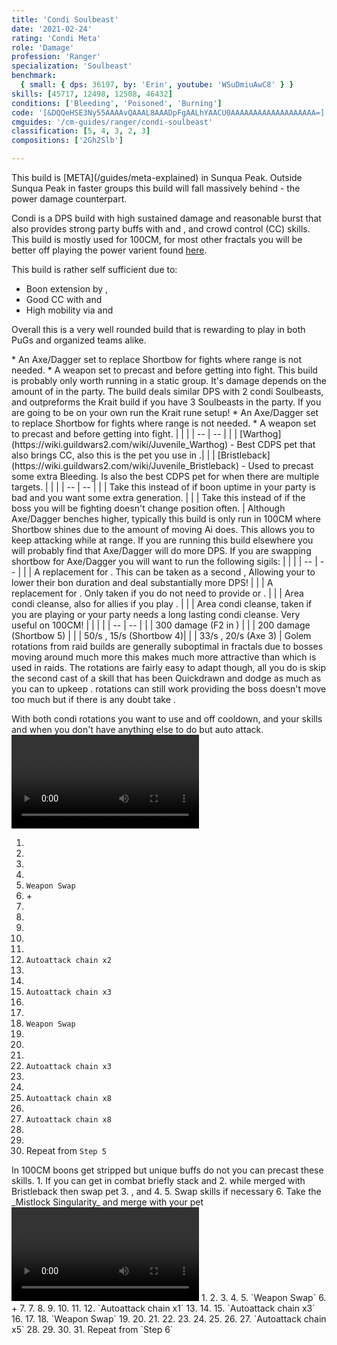```yaml
---
title: 'Condi Soulbeast'
date: '2021-02-24'
rating: 'Condi Meta'
role: 'Damage'
profession: 'Ranger'
specialization: 'Soulbeast'
benchmark:
  { small: { dps: 36197, by: 'Erin', youtube: 'WSuDmiuAwC8' } }
skills: [45717, 12498, 12508, 46432]
conditions: ['Bleeding', 'Poisoned', 'Burning']
code: '[&DQQeHSE3Ny55AAAAvQAAAL8AAADpFgAALhYAACU0AAAAAAAAAAAAAAAAAAA=]'
cmguides: '/cm-guides/ranger/condi-soulbeast'
classification: [5, 4, 3, 2, 3]
compositions: ['2Gh2Slb']

---
```


<Message>
This build is [META](/guides/meta-explained) in Sunqua Peak. Outside Sunqua Peak in faster groups this build will fall massively behind <Specialization name="Soulbeast" text="Power Soulbeast"/> - the power damage counterpart.
</Message>

Condi <Specialization name="Soulbeast"/> is a DPS build with high sustained damage and reasonable burst that also provides strong party buffs with <Skill name="Sun Spirit"/> and <Skill name="One Wolf Pack"/>, and crowd control (CC) skills. This build is mostly used for 100CM, for most other fractals you will be better off playing the power varient found [here](/builds/ranger/power-soulbeast/).

This build is rather self sufficient due to:
- Boon extension by <Trait name="Essence of speed"/>, <Skill name="We heal as one"/> 
- Good CC with <Skill id="46432"/> and <Skill name="Concussion Shot"/>
- High mobility via <Skill name="Instinctive Engage"/> and <Skill name="Quick Shot"/>

Overall this is a very well rounded build that is rewarding to play in both PuGs and organized teams alike. 

<Divider text="Equipment"/>

<Tabs outlined>
<Tab title="Condi Soulbeast Krait">
<Grid>
<GridItem sm="4">
<Armor weight="Medium" helmAffix="Viper" helmRune="Krait" shouldersAffix="Viper" shouldersRune="Krait" coatAffix="Viper" coatRune="Krait" glovesAffix="Viper" glovesRune="Krait" leggingsAffix="Viper" leggingsRune="Krait" bootsAffix="Viper" bootsRune="Krait" helmInfusionId="37130" shouldersInfusionId="37130" coatInfusionId="37130" glovesInfusionId="37130" leggingsInfusionId="37130" bootsInfusionId="37130"/>
</GridItem>

<GridItem sm="4">
<Weapons weapon1MainType="Dagger" weapon1MainAffix="Viper" weapon1MainSigil1="Bursting" weapon1MainSigil1Id="44944" weapon1OffType="Torch" weapon1OffAffix="Viper"  weapon1OffSigil="Earth" weapon1OffSigilId="24560" weapon2MainSigil1Id="44944" weapon2MainSigil2Id="24560" weapon2MainType="Shortbow" weapon2MainAffix="Viper" weapon2MainSigil1="Bursting" weapon2MainSigil2="Earth" weapon1MainInfusion1Id="37130" weapon2MainInfusion1Id="37130" weapon1OffInfusionId="37130" weapon2MainInfusion2Id="37130"/>

<Consumables foodId="92488" utilityId="48917" infusion="Malign +9 Agony Infusion"/>
</GridItem>

<GridItem sm="4">
<BackAndTrinkets backItemAffix="Viper" accessory1Affix="Viper" accessory2Affix="Viper" amuletAffix="Viper" ring1Affix="Viper" ring2Affix="Viper" backItemInfusion1Id="37130" backItemInfusion2Id="37130" accessory1InfusionId="37130" accessory2InfusionId="37130" ring1Infusion1Id="37130" ring1Infusion2Id="37130" ring1Infusion3Id="37130" ring2Infusion1Id="37130" ring2Infusion2Id="37130" ring2Infusion3Id="37130"/>

<Card title="Swap Weapons">
* An Axe/Dagger set to replace Shortbow for fights where range is not needed.
* A weapon set to precast <Item id="24609"/> and <Item id="24599"/> before getting into fight.

</Card>
</GridItem>
</Grid>
</Tab>

<Tab title="Condi Soulbeast Afflicted">
<Message>
This build is probably only worth running in a static group. It's damage depends on the amount of <Specialization name="Soulbeast"/> in the party. The build deals similar DPS with 2 condi Soulbeasts, and outpreforms the Krait build if you have 3 Soulbeasts in the party. If you are going to be on your own run the Krait rune setup!
</Message>
<Grid>
<GridItem sm="4">
<Armor weight="Medium" helmAffix="Viper" helmRune="Afflicted" shouldersAffix="Viper" shouldersRune="Afflicted" coatAffix="Viper" coatRune="Afflicted" glovesAffix="Viper" glovesRune="Afflicted" leggingsAffix="Viper" leggingsRune="Afflicted" bootsAffix="Viper" bootsRune="Afflicted" helmInfusionId="86113" shouldersInfusionId="86113" coatInfusionId="86113" glovesInfusionId="86113" leggingsInfusionId="86113" bootsInfusionId="86113"/>
</GridItem>

<GridItem sm="4">
<Weapons weapon1MainType="Dagger" weapon1MainAffix="Viper" weapon1MainSigil1="Bursting" weapon1MainSigil1Id="44944" weapon1OffType="Torch" weapon1OffAffix="Viper"  weapon1OffSigil="Malice" weapon1OffSigilId="44950" weapon2MainSigil1Id="44944" weapon2MainSigil2Id="44950" weapon2MainType="Shortbow" weapon2MainAffix="Viper" weapon2MainSigil1="Bursting" weapon2MainSigil2="Malice" weapon1MainInfusion1Id="86113" weapon2MainInfusion1Id="86113" weapon1OffInfusionId="86113" weapon2MainInfusion2Id="86113"/>

<Consumables foodId="92488" utilityId="48917" infusion="Spiteful +9 Agony Infusion"/>
</GridItem>

<GridItem sm="4">
<BackAndTrinkets backItemAffix="Viper" accessory1Affix="Viper" accessory2Affix="Viper" amuletAffix="Viper" ring1Affix="Viper" ring2Affix="Viper" backItemInfusion1Id="86113" backItemInfusion2Id="86113" accessory1InfusionId="86113" accessory2InfusionId="86113" ring1Infusion1Id="86113" ring1Infusion2Id="86113" ring1Infusion3Id="86113" ring2Infusion1Id="86113" ring2Infusion2Id="86113" ring2Infusion3Id="86113"/>

<Card title="Swap Weapons">
* An Axe/Dagger set to replace Shortbow for fights where range is not needed.
* A weapon set to precast <Item id="24609"/> and <Item id="24599"/> before getting into fight.

</Card>
</GridItem>
</Grid>
</Tab>
</Tabs>

<Divider text="Build"/>
<Grid>
<GridItem sm="7">
<Traits traits1Id="33" traits1="Wilderness Survival" traits1SelectedIds="1099,1101,1701" traits2Id="30" traits2="Skirmishing" traits2SelectedIds="1069,1846,1912" traits3Id="55" traits3="Soulbeast" traits3SelectedIds="2071,2161,2128"/>
</GridItem>  
<GridItem sm="5">
<Skills healId="31914" utility1Id="40498" utility2Id="12537" utility3Id="12498" eliteId="45717"/>
<Card title="Pets">
| | |
| -- | -- |
| <Skill id="46432" size="big" disableText/> | [Warthog](https://wiki.guildwars2.com/wiki/Juvenile_Warthog) - Best CDPS pet that also brings CC, also this is the pet you use in <Skill id="42944"/>.|
| <Skill id="45479" size="big" disableText/> | [Bristleback](https://wiki.guildwars2.com/wiki/Juvenile_Bristleback) - Used to precast some extra Bleeding. Is also the best CDPS pet for when there are multiple targets.
</Card>  
</GridItem>
</Grid>

<Divider text="Further information"/>
<Grid>
<GridItem sm="7">
<Card title="Situational Traits">
| | |
| -- | -- |
| <Trait name="Essence of Speed" size="big" disableText/> | Take this instead of <Trait name="Predators Cunning"/> if boon uptime in your party is bad and you want some extra generation. |
| <Trait name="Quickdraw" size="big" disableText/> | Take this instead of <Trait name="Light on your Feet"/> if the boss you will be fighting doesn't change position often. |
</Card>
<Card title="Shortbow vs Axe/Dagger">
Although Axe/Dagger benches higher, typically this build is only run in 100CM where Shortbow shines due to the amount of moving Ai does. This allows you to keep attacking while at range. If you are running this build elsewhere you will probably find that Axe/Dagger will do more DPS. If you are swapping shortbow for Axe/Dagger you will want to run the following sigils:
<Weapons unembossed weapon1MainType="Axe" weapon1MainAffix="Viper" weapon1MainSigil1="Bursting" weapon1MainSigil1Id="44944" weapon1OffType="Dagger" weapon1OffAffix="Viper"  weapon1OffSigil="Earth" weapon1OffSigilId="24560"/>
</Card>
</GridItem> 
<GridItem sm="5">
<Card title="Situational Skills">
| | |
| -- | -- |
| <Skill name="Moa Stance" size="big" disableText/> | A replacement for <Skill name="Sun Spirit"/>. This can be taken as a second <Specialization name="Soulbeast"/>, Allowing your <Specialization name="Renegade"/> to lower their bon duration and deal substantially more DPS! |
| <Skill name="Vipers Nest" size="big" disableText/> | A replacement for <Skill name="Sun Spirit"/>. Only taken if you do not need to provide <Skill name="Sun Spirit"/> or <Skill name="Moa Stance"/>. |
| <Skill name="Bear stance" size="big" disableText/> | Area condi cleanse, also for allies if you play <Trait name="leaderofthepack"/>. |
| <Skill name="Healing Spring" size="big" disableText/> | Area condi cleanse, taken if you are playing <Trait name="Oppressivesuperiority"/> or your party needs a long lasting condi cleanse. Very useful on 100CM! |
</Card>
<Card title="Defiance Bar Damage">
| | |
| -- | -- |
| <Skill id="46432" size="big" disableText/> | 300 damage (F2 in <Skill id="42944"/>) |
| <Skill id="12508" size="big" disableText/> | 200 damage (Shortbow 5) |
| <Skill id="12507" size="big" disableText/> | 50/s <Condition name="Immobile"/>, 15/s <Condition name="Crippled"/> (Shortbow 4)|
| <Skill id="12490" size="big" disableText/> | 33/s <Condition name="Chilled"/>, 20/s <Condition name="Weakness"/> (Axe 3) |
</Card>
</GridItem> 
</Grid>


<Divider text="Rotation / Skill usage"/>
<Grid>
<GridItem sm="6">
<Card title="Information">
<Specialization name="Soulbeast"/> Golem rotations from raid builds are generally suboptimal in fractals due to bosses moving around much more this makes <Trait name="Light on your Feet"/> much more attractive than <Trait name="Quickdraw"/> which is used in raids. The rotations are fairly easy to adapt though, all you do is skip the second cast of a skill that has been Quickdrawn and dodge as much as you can to upkeep <Trait name="Light on your Feet"/>. <Trait name="Quickdraw"/> rotations can still work providing the boss doesn't move too much but if there is any doubt take <Trait name="Light on your Feet"/>.

With both condi rotations you want to use <Skill name="Vulture Stance"/> and <Skill name="Sharpening Stone"/> off cooldown, and your <Skill id="42944"/> skills and <Skill name="Vipers Nest"/> when you don't have anything else to do but auto attack.
</Card>
<Card title=" Shortbow Golem Rotation">
<Video youtube="DblomOq_n2U" caption="by Leder [SC] "/>
</Card>
<Card title="Shortbow Golem Rotation">
1. <Skill name="Vipers Nest"/>
2. <Skill name="One Wolf Pack"/>
3. <Skill name="Poison Volley"/> 
4. <Skill name="Crippling Shot"/> 
5. `Weapon Swap` 
6. <Skill name="Vulture Stance"/> + <Skill name="Sharpening Stone"/>
7. <Skill name="Bonfire"/>
7. <Skill name="Double Arc"/> 
8. <Skill name="Throw Torch"/> 
9. <Skill id="44514"/>
10. <Skill name="Primal Cry"/>
11. `Autoattack chain x2`
12. <Skill name="Double Arc"/>
13. <Skill name="Bonfire"/>
14. `Autoattack chain x3`
15. <Skill name="Double Arc"/> 
16. <Skill name="Throw Torch"/>  
17. `Weapon Swap`
18. <Skill name="Poison Volley"/> 
19. <Skill name="Crippling Shot"/>
20. <Skill name="Concussion Shot"/>
21. `Autoattack chain x3`
22. <Skill id="44514"/>
23. <Skill name="Poison Volley"/>
24. `Autoattack chain x8`
25. <Skill name="Primal Cry"/>
26. `Autoattack chain x8`
27. <Skill name="Poison Volley"/>
28. <Skill name="Crippling Shot"/>
29. Repeat from `Step 5`

</Card>
</GridItem>

<GridItem sm="6">
<Card title="Precasting">
In 100CM boons get stripped but unique buffs do not you can precast these skills.
1. If you can get in combat briefly stack <Item id="24609"/> and <Item id="24599"/>
2. <Skill name="Sharpen Spines"/> while merged with Bristleback then swap pet
3. <Skill name="Moa Stance"/>, <Skill id="12537"/> and <Skill name="Vulture Stance"/> 
4. <Skill name="One Wolf Pack"/>
5. Swap skills if necessary
6. Take the _Mistlock Singularity_ and merge with your pet

</Card>
<Card title="Axe/Dagger Golem Rotation">
<Video youtube="WSuDmiuAwC8" caption="by Eren " />
</Card>
<Card title="Axe/Dagger Golem Rotation">
1. <Skill name="Vipers Nest"/>
2. <Skill name="One Wolf Pack"/>
3. <Skill name="Splitblade"/> 
4. <Skill name="Winters Bite"/> 
5. `Weapon Swap` 
6. <Skill name="Vulture Stance"/> + <Skill name="Sharpening Stone"/>
7. <Skill name="Bonfire"/>
7. <Skill name="Double Arc"/> 
8. <Skill name="Throw Torch"/> 
9. <Skill id="46432"/>
10. <Skill name="Maul"/>
11. <Skill name="Primal Cry"/>
12.  `Autoattack chain x1`
13. <Skill name="Double Arc"/>
14. <Skill name="Bonfire"/>
15. `Autoattack chain x3` 
16. <Skill name="Double Arc"/> 
17. <Skill name="Throw Torch"/> 
18. `Weapon Swap` 
19. <Skill name="Splitblade"/>
20. <Skill name="Winters Bite"/>
21. <Skill name="Stalkers Strike"/>
22. <Skill name="Crippling Talon"/>
23. <Skill name="Splitblade"/>
24. <Skill name="Maul"/>
25. <Skill name="Vipers Nest"/>
26. <Skill name="Crippling Talon"/>
27. `Autoattack chain x5`
28. <Skill name="Primal Cry"/>
29. <Skill name="Splitblade"/>
30. <Skill name="Stalkers Strike"/>
31. Repeat from `Step 6`

</Card>
</GridItem>
</Grid>
